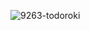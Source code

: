 

![9263-todoroki](https://github.com/user-attachments/assets/73e43898-9a27-4398-99c4-c1e87e6d657c)
